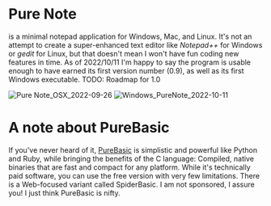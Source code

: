 # Pure Note
is a minimal notepad application for Windows, Mac, and Linux. It's not an attempt to create a super-enhanced text editor like *Notepad++* for Windows or *gedit* for Linux, but that doesn't mean I won't have fun coding new features in time. As of 2022/10/11 I'm happy to say the program is usable enough to have earned its first version number (0.9), as well as its first Windows executable. TODO: Roadmap for 1.0

![Pure Note_OSX_2022-09-26](https://user-images.githubusercontent.com/42875253/192228296-8831a658-c7c3-444c-9c40-24e23fea6cd7.png)
![Windows_PureNote_2022-10-11](https://user-images.githubusercontent.com/42875253/195209582-36f526a2-f866-4aeb-86f5-151437f8351f.png)

# A note about PureBasic
If you've never heard of it, [PureBasic](https://www.purebasic.com/) is simplistic and powerful like Python and Ruby, while bringing the benefits of the C language: Compiled, native binaries that are fast and compact for any platform. While it's technically paid software, you can use the free version with very few limitations. There is a Web-focused variant called SpiderBasic. I am not sponsored, I assure you! I just think PureBasic is nifty.
